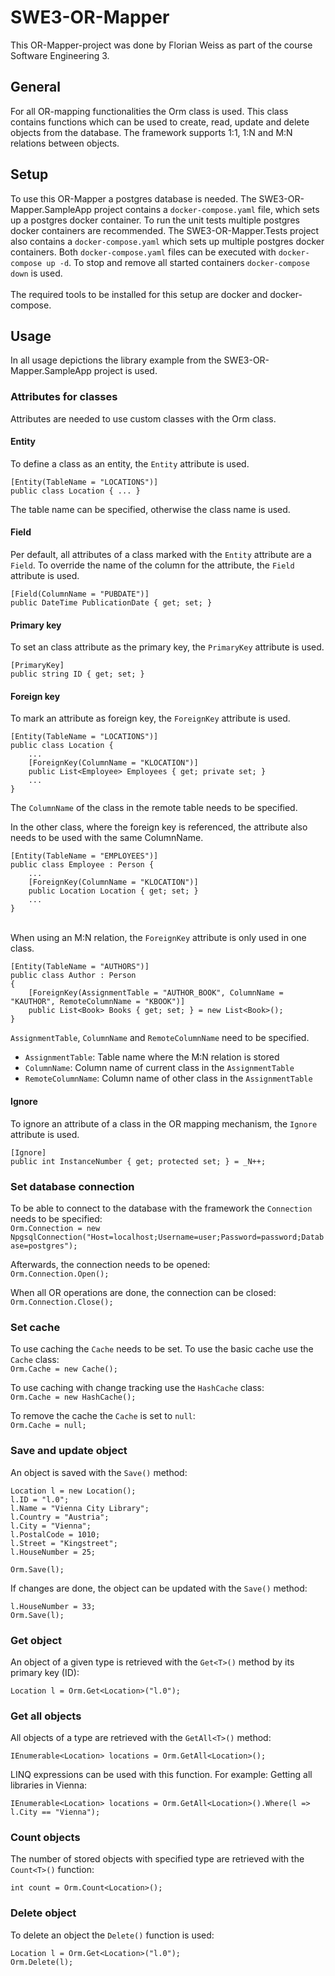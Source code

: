 # SWE3-OR-Mapper
This OR-Mapper-project was done by Florian Weiss as part of the course Software Engineering 3.



## General
For all OR-mapping functionalities the Orm class is used.
This class contains functions which can be used to create, read, update and delete objects from the database.
The framework supports 1:1, 1:N and M:N relations between objects.



## Setup
To use this OR-Mapper a postgres database is needed.
The SWE3-OR-Mapper.SampleApp project contains a `docker-compose.yaml` file, which sets up a postgres docker container.
To run the unit tests multiple postgres docker containers are recommended.
The SWE3-OR-Mapper.Tests project also contains a `docker-compose.yaml` which sets up multiple postgres docker containers.
Both `docker-compose.yaml` files can be executed with `docker-compose up -d`. To stop and remove all started containers `docker-compose down` is used.<br><br>
The required tools to be installed for this setup are docker and docker-compose.



## Usage
In all usage depictions the library example from the SWE3-OR-Mapper.SampleApp project is used.


### Attributes for classes
Attributes are needed to use custom classes with the Orm class.

#### Entity
To define a class as an entity, the `Entity` attribute is used.
```
[Entity(TableName = "LOCATIONS")]
public class Location { ... }
```
The table name can be specified, otherwise the class name is used.

#### Field
Per default, all attributes of a class marked with the `Entity` attribute are a `Field`.
To override the name of the column for the attribute, the `Field` attribute is used.
```
[Field(ColumnName = "PUBDATE")]
public DateTime PublicationDate { get; set; }
```

#### Primary key
To set an class attribute as the primary key, the `PrimaryKey` attribute is used.
```
[PrimaryKey]
public string ID { get; set; }
```

#### Foreign key
To mark an attribute as foreign key, the `ForeignKey` attribute is used.
```
[Entity(TableName = "LOCATIONS")]
public class Location {
    ... 
    [ForeignKey(ColumnName = "KLOCATION")]
    public List<Employee> Employees { get; private set; }
    ...
}
```
The `ColumnName` of the class in the remote table needs to be specified.<br>

In the other class, where the foreign key is referenced, the attribute also needs to be used with the same ColumnName.
```
[Entity(TableName = "EMPLOYEES")]
public class Employee : Person {
    ... 
    [ForeignKey(ColumnName = "KLOCATION")]
    public Location Location { get; set; }
    ...
}

```

<br>When using an M:N relation, the `ForeignKey` attribute is only used in one class.
```
[Entity(TableName = "AUTHORS")]
public class Author : Person
{
    [ForeignKey(AssignmentTable = "AUTHOR_BOOK", ColumnName = "KAUTHOR", RemoteColumnName = "KBOOK")]
    public List<Book> Books { get; set; } = new List<Book>();
}
```
`AssignmentTable`, `ColumnName` and `RemoteColumnName` need to be specified.
* `AssignmentTable`: Table name where the M:N relation is stored
* `ColumnName`: Column name of current class in the `AssignmentTable`
* `RemoteColumnName`: Column name of other class in the `AssignmentTable`

#### Ignore
To ignore an attribute of a class in the OR mapping mechanism, the `Ignore` attribute is used.
```
[Ignore]
public int InstanceNumber { get; protected set; } = _N++;
```


### Set database connection
To be able to connect to the database with the framework the `Connection` needs to be specified:  
`Orm.Connection = new NpgsqlConnection("Host=localhost;Username=user;Password=password;Database=postgres");`

Afterwards, the connection needs to be opened:  
`Orm.Connection.Open();`

When all OR operations are done, the connection can be closed:  
`Orm.Connection.Close();`


### Set cache
To use caching the `Cache` needs to be set. To use the basic cache use the `Cache` class:  
`Orm.Cache = new Cache();`

To use caching with change tracking use the `HashCache` class:  
`Orm.Cache = new HashCache();`

To remove the cache the `Cache` is set to `null`:  
`Orm.Cache = null;`


### Save and update object
An object is saved with the `Save()` method:
```
Location l = new Location();
l.ID = "l.0";
l.Name = "Vienna City Library";
l.Country = "Austria";
l.City = "Vienna";
l.PostalCode = 1010;
l.Street = "Kingstreet";
l.HouseNumber = 25;

Orm.Save(l);
```
If changes are done, the object can be updated with the `Save()` method:
```
l.HouseNumber = 33;
Orm.Save(l);
```


### Get object
An object of a given type is retrieved with the `Get<T>()` method by its primary key (ID):
```
Location l = Orm.Get<Location>("l.0");
```


### Get all objects
All objects of a type are retrieved with the `GetAll<T>()` method:
```
IEnumerable<Location> locations = Orm.GetAll<Location>();
```
LINQ expressions can be used with this function. For example: Getting all libraries in Vienna:
```
IEnumerable<Location> locations = Orm.GetAll<Location>().Where(l => l.City == "Vienna");
```


### Count objects
The number of stored objects with specified type are retrieved with the `Count<T>()` function:
```
int count = Orm.Count<Location>();
```


### Delete object
To delete an object the `Delete()` function is used:
```
Location l = Orm.Get<Location>("l.0");
Orm.Delete(l);
```
